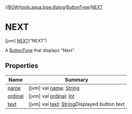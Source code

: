//[BGW](../../../../index.md)/[tools.aqua.bgw.dialog](../../index.md)/[ButtonType](../index.md)/[NEXT](index.md)



# NEXT  
 [jvm] [NEXT](index.md)("NEXT")  


A [ButtonType](../index.md) that displays "Next".

   


## Properties  
  
|  Name |  Summary | 
|---|---|
| <a name="tools.aqua.bgw.dialog/ButtonType.NEXT/name/#/PointingToDeclaration/"></a>[name](name.md)| <a name="tools.aqua.bgw.dialog/ButtonType.NEXT/name/#/PointingToDeclaration/"></a> [jvm] val [name](name.md): [String](https://kotlinlang.org/api/latest/jvm/stdlib/kotlin/-string/index.html)   <br>|
| <a name="tools.aqua.bgw.dialog/ButtonType.NEXT/ordinal/#/PointingToDeclaration/"></a>[ordinal](ordinal.md)| <a name="tools.aqua.bgw.dialog/ButtonType.NEXT/ordinal/#/PointingToDeclaration/"></a> [jvm] val [ordinal](ordinal.md): [Int](https://kotlinlang.org/api/latest/jvm/stdlib/kotlin/-int/index.html)   <br>|
| <a name="tools.aqua.bgw.dialog/ButtonType.NEXT/text/#/PointingToDeclaration/"></a>[text](text.md)| <a name="tools.aqua.bgw.dialog/ButtonType.NEXT/text/#/PointingToDeclaration/"></a> [jvm] val [text](text.md): [String](https://kotlinlang.org/api/latest/jvm/stdlib/kotlin/-string/index.html)Displayed button text   <br>|

